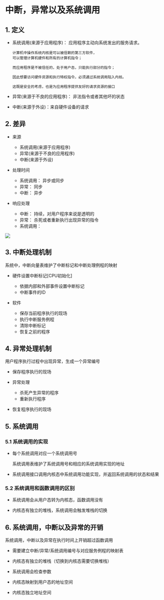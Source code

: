 # 中断，异常以及系统调用

## 1. 定义

- 系统调用(来源于应用程序)： 应用程序主动向系统发出的服务请求。

      计算机中操作系统内核是可以被信赖的第三方软件，
      可以管理计算机硬件和所有的计算机指令； 
      
      而应用程序是不被信任的，处于用户态，只能执行部分的指令；

      因此想要访问硬件资源和执行特权指令，必须通过系统调用陷入内核。
      
      这既是安全的考虑，也是为应用程序提供友好的请求资源的接口

- 异常(来源于不良的应用程序)： 非法指令或者其他坏的状态

- 中断(来源于外设)：来自硬件设备的请求

## 2. 差异

- 来源
    
    - 系统调用(来源于应用程序)
    - 异常(来源于不良的应用程序)
    - 中断(来源于外设)

- 处理时间
   
   - 系统调用： 异步或同步
   - 异常： 同步
   - 中断： 异步
    
- 响应处理

   - 中断： 持续，对用户程序来说是透明的
   - 异常： 杀死或者重新执行出现异常的指令
   - 系统调用： 

![](https://pic.existorlive.cn/%E6%88%AA%E5%B1%8F2020-10-10%20%E4%B8%8A%E5%8D%886.59.27.png)

## 3. 中断处理机制

系统中，中断向量表维护了中断标记和中断处理例程的映射

- 硬件设置中断标记[CPU初始化]
   
    - 依据内部和外部事件设置中断标记
    - 中断事件的ID

- 软件 

    - 保存当前程序执行的现场
    - 执行中断服务例程
    - 清除中断标记
    - 恢复之前的程序

## 4. 异常处理机制

用户程序执行过程中出现异常，生成一个异常编号

- 保存程序执行的现场
- 异常处理
    
    - 杀死产生异常的程序
    - 重新执行程序

- 恢复程序执行的现场

## 5. 系统调用

### 5.1 系统调用的实现

- 每个系统调用对应一个系统调用号

    系统调用表维护了系统调用号和相应的系统调用实现的地址

- 系统调用接口调用内核态中系统调用功能实现，并返回系统调用的状态和结果
    
### 5.2 系统调用和函数调用的区别

- 系统调用会从用户态转为内核态，函数调用没有

- 内核态有独立的堆栈，系统调用会触发堆栈的切换


## 6. 系统调用，中断以及异常的开销

系统调用，中断以及异常在执行时间上开销超过函数调用

- 需要建立中断/异常/系统调用编号与对应服务例程的映射表

- 内核态有独立的堆栈（切换到内核态需要切换堆栈）

- 系统调用会检查参数

- 内核态映射到用户态的地址空间

- 内核态独立地址空间


       
         




 


          
          